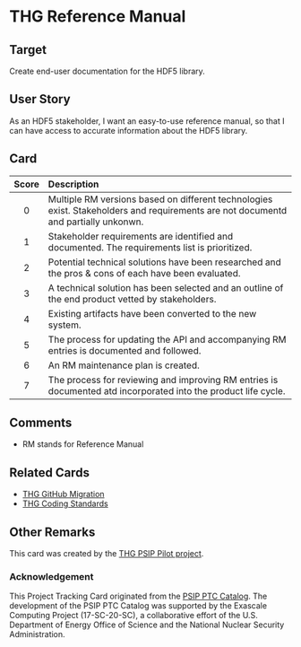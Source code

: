 [metadata:tags]:- "ecp-psip-ptc"
# THG Reference Manual

## Target

Create end-user documentation for the HDF5 library.

## User Story

As an HDF5 stakeholder, I want an easy-to-use reference manual, so that I can have access to accurate information about the HDF5 library.

## Card

| Score | Description |
|:-----:|:------------|
| 0 | Multiple RM versions based on different technologies exist. Stakeholders and requirements are not documentd and partially unkonwn. |
| 1 | Stakeholder requirements are identified and documented. The requirements list is prioritized. |
| 2 | Potential technical solutions have been researched and the pros & cons of each have been evaluated. |
| 3 | A technical solution has been selected and an outline of the end product vetted by stakeholders. |
| 4 | Existing artifacts have been converted to the new system. |
| 5 | The process for updating the API and accompanying RM entries is documented and followed. |
| 6 | An RM maintenance plan is created. |
| 7 | The process for reviewing and improving RM entries is documented atd incorporated into the product life cycle. |

## Comments

- RM stands for Reference Manual

## Related Cards

- [THG GitHub Migration](THGGitHubMigration.md)
- [THG Coding Standards](THGCodingStandards.md)

## Other Remarks

This card was created by the [THG PSIP Pilot project](https://www.osti.gov/biblio/1698291-psip-hdf5pilot-project-final-report).


### Acknowledgement

This Project Tracking Card originated from the [PSIP PTC Catalog](https://bssw-psip.github.io/ptc-catalog/). The development of the PSIP PTC Catalog was supported by the Exascale Computing Project (17-SC-20-SC), a collaborative effort of the U.S. Department of Energy Office of Science and the National Nuclear Security Administration.
